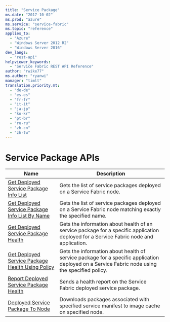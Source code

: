 ```yaml
---
title: "Service Package"
ms.date: "2017-10-02"
ms.prod: "azure"
ms.service: "service-fabric"
ms.topic: "reference"
applies_to: 
  - "Azure"
  - "Windows Server 2012 R2"
  - "Windows Server 2016"
dev_langs: 
  - "rest-api"
helpviewer_keywords: 
  - "Service Fabric REST API Reference"
author: "rwike77"
ms.author: "ryanwi"
manager: "timlt"
translation.priority.mt: 
  - "de-de"
  - "es-es"
  - "fr-fr"
  - "it-it"
  - "ja-jp"
  - "ko-kr"
  - "pt-br"
  - "ru-ru"
  - "zh-cn"
  - "zh-tw"
---
```

# Service Package APIs

| Name | Description |
| --- | --- |
| [Get Deployed Service Package Info List](sfclient-api-getdeployedservicepackageinfolist.md) | Gets the list of service packages deployed on a Service Fabric node.<br/> |
| [Get Deployed Service Package Info List By Name](sfclient-api-getdeployedservicepackageinfolistbyname.md) | Gets the list of service packages deployed on a Service Fabric node matching exactly the specified name.<br/> |
| [Get Deployed Service Package Health](sfclient-api-getdeployedservicepackagehealth.md) | Gets the information about health of an service package for a specific application deployed for a Service Fabric node and application.<br/> |
| [Get Deployed Service Package Health Using Policy](sfclient-api-getdeployedservicepackagehealthusingpolicy.md) | Gets the information about health of service package for a specific application deployed on a Service Fabric node using the specified policy.<br/> |
| [Report Deployed Service Package Health](sfclient-api-reportdeployedservicepackagehealth.md) | Sends a health report on the Service Fabric deployed service package.<br/> |
| [Deployed Service Package To Node](sfclient-api-deployedservicepackagetonode.md) | Downloads packages associated with specified service manifest to image cache on specified node.<br/> |

